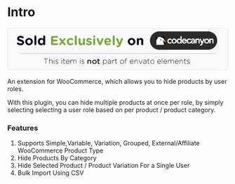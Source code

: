 # Intro



![](.gitbook/assets/7799a062d5dab2c03035b1a30a4066fc801d8c51.jpeg)

An extension for WooCommerce, which allows you to hide products by user roles.  
  
With this plugin, you can hide multiple products at once per role, by simply selecting selecting a user role based on per product / product category.  
  


### Features <a id="item-description__features"></a>

1. Supports Simple,Variable, Variation, Grouped, External/Affiliate WooCommerce Product Type
2. Hide Products By Category
3. Hide Selected Product / Product Variation For a Single User
4.  Bulk Import Using CSV

